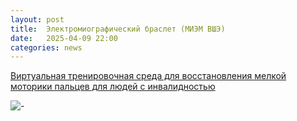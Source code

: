 ```yaml
---
layout: post
title:  Электромиографический браслет (МИЭМ ВШЭ)
date:   2025-04-09 22:00
categories: news
---
```

[Виртуальная тренировочная среда для восстановления мелкой моторики пальцев для людей с инвалидностью](https://cabinet.miem.hse.ru/#/project/1183/)

![-](https://www.hse.ru/pubs/share/thumb/816058425:c1620x1080+0+657:r1118x745!.jpeg)
